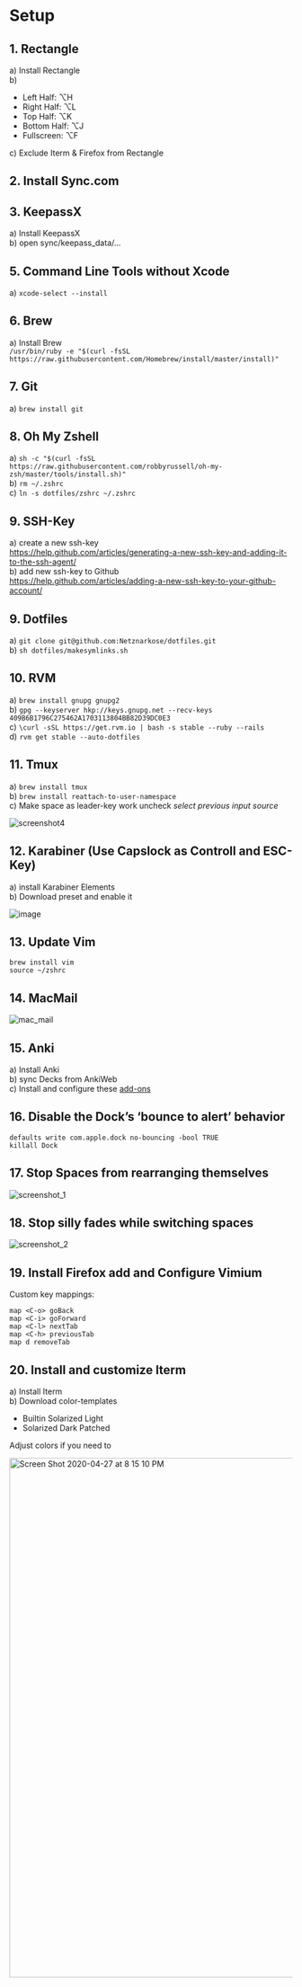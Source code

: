 # Setup

## 1. Rectangle  
a) Install Rectangle  
b) 
   - Left Half: ⌥H   
   - Right Half: ⌥L   
   - Top Half: ⌥K   
   - Bottom Half: ⌥J   
   - Fullscreen: ⌥F    

c) Exclude Iterm & Firefox from Rectangle   

## 2. Install Sync.com   

## 3. KeepassX  
a) Install KeepassX  
b) open sync/keepass_data/... 

## 5. Command Line Tools without Xcode  
a) `xcode-select --install`  

## 6. Brew  
a) Install Brew  
`/usr/bin/ruby -e "$(curl -fsSL https://raw.githubusercontent.com/Homebrew/install/master/install)"`

## 7. Git  
a) `brew install git`  

## 8. Oh My Zshell  
a) `sh -c "$(curl -fsSL https://raw.githubusercontent.com/robbyrussell/oh-my-zsh/master/tools/install.sh)"`  
b) `rm ~/.zshrc`  
c) `ln -s dotfiles/zshrc ~/.zshrc`  


## 9. SSH-Key  
a) create a new ssh-key  
https://help.github.com/articles/generating-a-new-ssh-key-and-adding-it-to-the-ssh-agent/  
b) add new ssh-key to Github    
https://help.github.com/articles/adding-a-new-ssh-key-to-your-github-account/


## 9. Dotfiles  
a) `git clone git@github.com:Netznarkose/dotfiles.git`  
b) `sh dotfiles/makesymlinks.sh`  

## 10. RVM  
a) `brew install gnupg gnupg2`  
b) `gpg --keyserver hkp://keys.gnupg.net --recv-keys 409B6B1796C275462A1703113804BB82D39DC0E3`  
c) `\curl -sSL https://get.rvm.io | bash -s stable --ruby --rails`  
d) `rvm get stable --auto-dotfiles`

## 11. Tmux
a) `brew install tmux`   
b) `brew install reattach-to-user-namespace`  
c) Make space as leader-key work uncheck _select previous input source_  

![screenshot4](https://user-images.githubusercontent.com/10247813/48979260-4b227c00-f0b8-11e8-9c09-ac94ddb43fbf.png)

## 12. Karabiner (Use Capslock as Controll and ESC-Key)
a) install Karabiner Elements  
b) Download preset and enable it  

![image](https://user-images.githubusercontent.com/10247813/67624937-c562ff80-f837-11e9-8b99-699acc19c904.png)


## 13. Update Vim  
`brew install vim`  
`source ~/zshrc`

## 14. MacMail  

![mac_mail](https://cloud.githubusercontent.com/assets/10247813/23120115/629fa25c-f75b-11e6-966e-5a78ecc047e7.png)

## 15. Anki    
a) Install Anki  
b) sync Decks from AnkiWeb  
c) Install and configure these [add-ons](https://github.com/Netznarkose/dotfiles/tree/master/anki_addons_config)   

## 16. Disable the Dock’s ‘bounce to alert’ behavior  
`defaults write com.apple.dock no-bouncing -bool TRUE`   
`killall Dock`
## 17. Stop Spaces from rearranging themselves

![screenshot_1](https://user-images.githubusercontent.com/10247813/44616892-3afcc580-a859-11e8-86ab-0dbab795f8dd.png)

## 18. Stop silly fades while switching spaces

![screenshot_2](https://user-images.githubusercontent.com/10247813/53475916-76c75080-3a71-11e9-9df1-7ab00eed2a56.png)

## 19. Install Firefox add and Configure Vimium

Custom key mappings:  
```
map <C-o> goBack
map <C-i> goForward
map <C-l> nextTab
map <C-h> previousTab
map d removeTab
```

## 20. Install and customize Iterm

a) Install Iterm  
b) Download color-templates
   - Builtin Solarized Light
   - Solarized Dark Patched

Adjust colors if you need to 

<img width="925" alt="Screen Shot 2020-04-27 at 8 15 10 PM" src="https://user-images.githubusercontent.com/10247813/80406154-e75f3c80-88c3-11ea-8558-084ea95cf13d.png">
